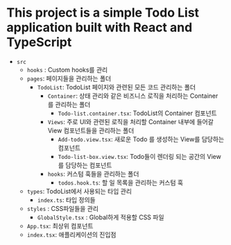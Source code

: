 # This project is a simple Todo List application built with React and TypeScript

- `src`
    - `hooks` : Custom hooks를 관리
    - `pages`:  페이지들을 관리하는 폴더
        - `TodoList`: TodoList 페이지와 관련된 모든 코드 관리하는 폴더
            - `Container`: 상태 관리와 같은 비즈니스 로직을 처리하는 Container 를 관리하는 폴더
                - `Todo-list.container.tsx`: TodoList의 Container 컴포넌트
            - `Views`: 주로 UI와 관련된 로직을 처리할 Container 내부에 들어갈 View 컴포넌트들을 관리하는 폴더
                - `Add-todo.view.tsx`:  새로운 Todo 를 생성하는 View를 담당하는 컴포넌트
                - `Todo-list-box.view.tsx`: Todo들이 렌더링 되는 공간의 View를 담당하는 컴포넌트
            - `hooks`: 커스텀 훅들을 관리하는 폴더
                - `todos.hook.ts`: 할 일 목록을 관리하는 커스텀 훅
    - `types`: TodoList에서 사용되는 타입 관리
        - `index.ts`: 타입 정의들
    - `styles` : CSS파일들을 관리
        - `GlobalStyle.tsx` : Global하게 적용할 CSS 파일
    - `App.tsx`: 최상위 컴포넌트
    - `index.tsx`: 애플리케이션의 진입점
